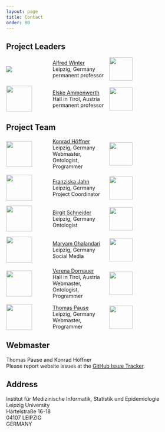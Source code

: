 ```yaml
---
layout: page
title: Contact
order: 80
---
```


## Project Leaders
<div style="display:grid;align-items:center;grid-template-columns: 8em 10em 10em;grid-gap:1em;" class="teamGrid">
<img src="{{ site.baseurl}}/public/winter.jpg">
<div class="inbox">
<a href="{{ site.links.winter}}">Alfred Winter</a><br>
Leipzig, Germany<br>
permanent professor<br>
</div>
<div class="inbox">
<a href="{{ site.links.imise }}"><img src="{{site.baseurl}}/public/imise-logo.svg" style="height:4.5em"></a>
</div>
<img src="{{site.baseurl}}/public/ammenwerth.jpg" style="height:5em">
<div class="inbox">
<a href="{{ site.links.ammenwerth }}">Elske Ammenwerth</a><br>
Hall in Tirol, Austria<br>
permanent professor<br>
</div>
<div class="inbox">
<a href="{{ site.links.umit }}"><img src="{{site.baseurl}}/public/umit-logo.svg" style="height:4.5em"></a>
</div>
</div>

## Project Team
<div style="display:grid;align-items:center;grid-template-columns: 8em 10em 10em;grid-gap:1em;" class="teamGrid">
<img src="{{ site.baseurl}}/public/hoeffner.jpg" style="height:5em">
<div class="inbox">
<a href="{{ site.links.hoeffner}}">Konrad Höffner</a><br>
Leipzig, Germany<br>
Webmaster, Ontologist, Programmer<br>
</div>
<div class="inbox">
<a href="{{ site.links.imise }}"><img src="{{site.baseurl}}/public/imise-logo.svg" style="height:4.5em"></a>
</div>

<img src="{{site.baseurl}}/public/jahn.jpg" style="height:5em">
<div class="inbox">
<a href="{{ site.links.jahn }}">Franziska Jahn</a><br>
Leipzig, Germany<br>
Project Coordinator<br>
</div>
<div class="inbox">
<a href="{{ site.links.imise }}"><img src="{{site.baseurl}}/public/imise-logo.svg" style="height:4.5em"></a>
</div>

<img src="{{ site.baseurl}}/public/schneider.jpg" style="height:5em" alignment="center">
<div class="inbox">
<a href="{{ site.links.schneider }}">Birgit Schneider</a><br>
Leipzig, Germany<br>
Ontologist<br>
</div>
<div class="inbox">
<a href="{{ site.links.imise }}"><img src="{{site.baseurl}}/public/imise-logo.svg" style="height:4.5em"></a>
</div>

<img src="{{ site.baseurl}}/public/ghalandari.jpg" style="height:5em">
<div class="inbox">
<a href="{{ site.links.ghalandari }}">Maryam Ghalandari</a><br>
Leipzig, Germany<br>
Social Media<br>
</div>
<div class="inbox">
<a href="{{ site.links.imise }}"><img src="{{site.baseurl}}/public/imise-logo.svg" style="height:4.5em"></a>
</div>

<img src="{{ site.baseurl}}/public/dornauer.jpg" style="height:5em">
<div class="inbox">
<a href="{{ site.links.dornauer }}">Verena Dornauer</a><br>
Hall in Tirol, Austria<br>
Webmaster, Ontologist, Programmer<br>
</div>
<div class="inbox">
<a href="{{ site.links.umit }}"><img src="{{site.baseurl}}/public/umit-logo.svg" style="height:4.5em"></a>
</div>

<img src="{{ site.baseurl}}/public/pause.jpg" style="height:5em">
<div class="inbox">
<a href="{{ site.links.pause }}">Thomas Pause</a><br>
Leipzig, Germany<br>
Webmaster, Programmer<br>
</div>
<div class="inbox">
<a href="{{ site.links.imise }}"><img src="{{site.baseurl}}/public/imise-logo.svg" style="height:4.5em"></a>
</div>

</div>

## Webmaster

Thomas Pause and Konrad Höffner<br>
Please report website issues at the <a href="https://github.com/hitontology/hitontology.eu/issues" target="_blank">GitHub Issue Tracker</a>.

## Address

Institut für Medizinische Informatik, Statistik und Epidemiologie<br>
Leipzig University<br>
Härtelstraße 16-18<br>
04107 LEIPZIG<br>
GERMANY
